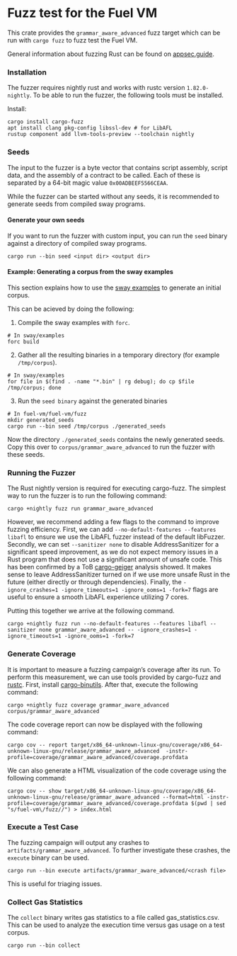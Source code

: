 # Fuzz test for the Fuel VM
This crate provides the `grammar_aware_advanced` fuzz target which can be run with `cargo fuzz` to fuzz test the Fuel VM.

General information about fuzzing Rust can be found on [appsec.guide](https://appsec.guide/docs/fuzzing/rust/cargo-fuzz/).

### Installation
The fuzzer requires nightly rust and works with rustc version `1.82.0-nightly`. To be able to run the fuzzer, the following tools must be installed.

Install:
```
cargo install cargo-fuzz
apt install clang pkg-config libssl-dev # for LibAFL
rustup component add llvm-tools-preview --toolchain nightly
```

### Seeds

The input to the fuzzer is a byte vector that contains script assembly, script data, and the assembly of a contract to be called. Each of these is separated by a 64-bit magic value `0x00ADBEEF5566CEAA`.

While the fuzzer can be started without any seeds, it is recommended to generate seeds from compiled sway programs.

#### Generate your own seeds

If you want to run the fuzzer with custom input, you can run the `seed` binary against a directory of compiled sway programs.

```
cargo run --bin seed <input dir> <output dir>
```

#### Example: Generating a corpus from the sway examples
This section explains how to use the [sway examples](https://github.com/FuelLabs/sway/tree/master/examples) to generate an initial corpus.

This can be acieved by doing the following:

1. Compile the sway examples with `forc`.
```
# In sway/examples
forc build
```

2. Gather all the resulting binaries in a temporary directory (for example `/tmp/corpus`).
```
# In sway/examples
for file in $(find . -name "*.bin" | rg debug); do cp $file /tmp/corpus; done
```

3. Run the `seed binary` against the generated binaries
```
# In fuel-vm/fuel-vm/fuzz
mkdir generated_seeds
cargo run --bin seed /tmp/corpus ./generated_seeds
```

Now the directory `./generated_seeds` contains the newly generated seeds. Copy this over to `corpus/grammar_aware_advanced` to run the fuzzer with these seeds.

### Running the Fuzzer
The Rust nightly version is required for executing cargo-fuzz. The simplest way to run the fuzzer is to run the following command:
```
cargo +nightly fuzz run grammar_aware_advanced
```

However, we recommend adding a few flags to the command to improve fuzzing efficiency. First, we can add `--no-default-features --features libafl` to ensure we use the LibAFL fuzzer instead of the default libFuzzer. Secondly, we can set `--sanitizer none` to disable AddressSanitizer for a significant speed improvement, as we do not expect memory issues in a Rust program that does not use a significant amount of unsafe code. This has been confirmed by a ToB [cargo-geiger](https://github.com/rust-secure-code/cargo-geiger) analysis showed. It makes sense to leave AddressSanitizer turned on if we use more unsafe Rust in the future (either directly or through dependencies). Finally, the `-ignore_crashes=1 -ignore_timeouts=1 -ignore_ooms=1 -fork=7` flags are useful to ensure a smooth LibAFL experience utilizing 7 cores.

Putting this together we arrive at the following command.
```
cargo +nightly fuzz run --no-default-features --features libafl --sanitizer none grammar_aware_advanced -- -ignore_crashes=1 -ignore_timeouts=1 -ignore_ooms=1 -fork=7
```

### Generate Coverage
It is important to measure a fuzzing campaign’s coverage after its run. To perform this measurement, we can use tools provided by cargo-fuzz and [rustc](https://doc.rust-lang.org/stable/rustc/instrument-coverage.html). First, install [cargo-binutils](https://github.com/rust-embedded/cargo-binutils#installation). After that, execute the following command:
```
cargo +nightly fuzz coverage grammar_aware_advanced corpus/grammar_aware_advanced
```

The code coverage report can now be displayed with the following command:

```
cargo cov -- report target/x86_64-unknown-linux-gnu/coverage/x86_64-unknown-linux-gnu/release/grammar_aware_advanced  -instr-profile=coverage/grammar_aware_advanced/coverage.profdata 
```

We can also generate a HTML visualization of the code coverage using the following command:

```
cargo cov -- show target/x86_64-unknown-linux-gnu/coverage/x86_64-unknown-linux-gnu/release/grammar_aware_advanced --format=html -instr-profile=coverage/grammar_aware_advanced/coverage.profdata $(pwd | sed "s/fuel-vm\/fuzz//") > index.html
```

### Execute a Test Case
The fuzzing campaign will output any crashes to `artifacts/grammar_aware_advanced`. To further investigate these crashes, the `execute` binary can be used.
```
cargo run --bin execute artifacts/grammar_aware_advanced/<crash file>
```

This is useful for triaging issues.

### Collect Gas Statistics
The `collect` binary writes gas statistics to a file called gas_statistics.csv. This can be used to analyze the execution time versus gas usage on a test corpus.
```
cargo run --bin collect
```
